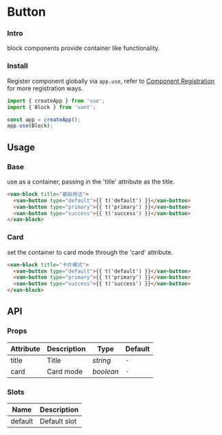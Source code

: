# Button

### Intro

block components provide container like functionality.

### Install

Register component globally via `app.use`, refer to [Component Registration](#/en-US/advanced-usage#zu-jian-zhu-ce) for more registration ways.

```js
import { createApp } from 'vue';
import { Block } from 'vant';

const app = createApp();
app.use(Block);
```

## Usage

### Base

use as a container, passing in the 'title' attribute as the title.

```html
<van-block title="基础用法">
  <van-button type="default">{{ t('default') }}</van-button>
  <van-button type="primary">{{ t('primary') }}</van-button>
  <van-button type="success">{{ t('success') }}</van-button>
</van-block>
```

### Card

set the container to card mode through the 'card' attribute.

```html
<van-block title="卡片模式">
  <van-button type="default">{{ t('default') }}</van-button>
  <van-button type="primary">{{ t('primary') }}</van-button>
  <van-button type="success">{{ t('success') }}</van-button>
</van-block>
```

## API

### Props

| Attribute | Description | Type      | Default |
| --------- | ----------- | --------- | ------- |
| title     | Title       | _string_  | `-`     |
| card      | Card mode   | _boolean_ | `-`     |

### Slots

| Name    | Description  |
| ------- | ------------ |
| default | Default slot |
